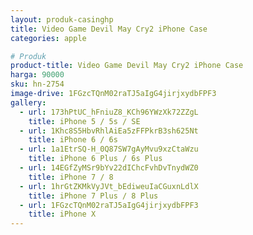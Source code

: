 ```yaml
---
layout: produk-casinghp
title: Video Game Devil May Cry2 iPhone Case
categories: apple

# Produk
product-title: Video Game Devil May Cry2 iPhone Case
harga: 90000
sku: hn-2754
image-drive: 1FGzcTQnM02raTJ5aIgG4jirjxydbFPF3
gallery:
  - url: 173hPtUC_hFniuZ8_KCh96YWzXk72ZZgL
    title: iPhone 5 / 5s / SE
  - url: 1Khc8S5HbvRhlAiEa5zFFPkrB3sh625Nt
    title: iPhone 6 / 6s
  - url: 1a1EtrSQ-H_0Q87SW7gAyMvu9xzCtaWzu
    title: iPhone 6 Plus / 6s Plus
  - url: 14EGfZyMSr9bYv22dIChcFvhDvTnydWZ0
    title: iPhone 7 / 8
  - url: 1hrGtZKMkVyJVt_bEdiweuIaCGuxnLdlX
    title: iPhone 7 Plus / 8 Plus
  - url: 1FGzcTQnM02raTJ5aIgG4jirjxydbFPF3
    title: iPhone X
---
```

